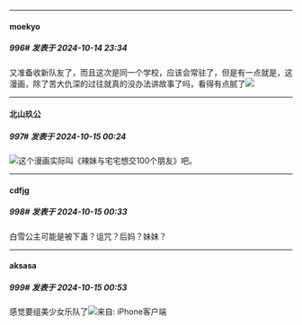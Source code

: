 ﻿
*****

####  moekyo  
##### 996#       发表于 2024-10-14 23:34

又准备收新队友了，而且这次是同一个学校，应该会常驻了，但是有一点就是，这漫画，除了苦大仇深的过往就真的没办法讲故事了吗，看得有点腻了<img src="https://static.saraba1st.com/image/smiley/face2017/004.gif" referrerpolicy="no-referrer">


*****

####  北山玖公  
##### 997#       发表于 2024-10-15 00:24

<img src="https://static.saraba1st.com/image/smiley/face2017/067.png" referrerpolicy="no-referrer">这个漫画实际叫《辣妹与宅宅想交100个朋友》吧。


*****

####  cdfjg  
##### 998#       发表于 2024-10-15 00:33

白雪公主可能是被下蛊？诅咒？后妈？妹妹？


*****

####  aksasa  
##### 999#       发表于 2024-10-15 00:53

感觉要组美少女乐队了<img src="https://static.saraba1st.com/image/smiley/face2017/067.png" referrerpolicy="no-referrer">来自: iPhone客户端

